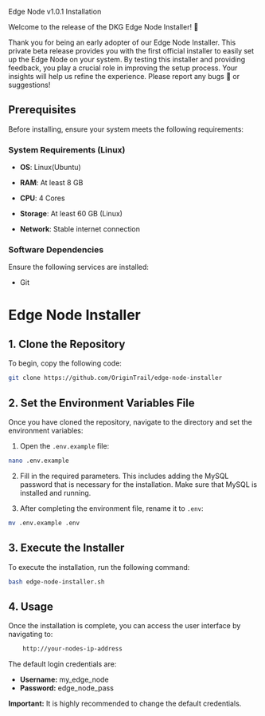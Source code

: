 Edge Node v1.0.1 Installation

Welcome to the release of the DKG Edge Node Installer! 🚀

Thank you for being an early adopter of our Edge Node Installer. This private beta release provides you with the first official installer to easily set up the Edge Node on your system. By testing this installer and providing feedback, you play a crucial role in improving the setup process. Your insights will help us refine the experience. Please report any bugs 🐛 or suggestions!


## Prerequisites



Before installing, ensure your system meets the following requirements:



### System Requirements (Linux)



- **OS**: Linux(Ubuntu)

- **RAM**: At least 8 GB

- **CPU**: 4 Cores

- **Storage**: At least 60 GB (Linux)

- **Network**: Stable internet connection



### Software Dependencies

Ensure the following services are installed:

- Git


# Edge Node Installer

## 1. Clone the Repository
To begin, copy the following code:

 ```bash
git clone https://github.com/OriginTrail/edge-node-installer
```


## 2. Set the Environment Variables File
Once you have cloned the repository, navigate to the directory and set the environment variables:

1. Open the `.env.example` file:

 ```bash
nano .env.example
```

2. Fill in the required parameters. This includes adding the MySQL password that is necessary for the installation. Make sure that MySQL is installed and running.

3. After completing the environment file, rename it to `.env`:

 ```bash
mv .env.example .env
```


## 3. Execute the Installer
To execute the installation, run the following command:

 ```bash
bash edge-node-installer.sh
```


## 4. Usage
Once the installation is complete, you can access the user interface by navigating to:

```bash
    http://your-nodes-ip-address
```

The default login credentials are:

- **Username:** my_edge_node
- **Password:** edge_node_pass

**Important:** It is highly recommended to change the default credentials. 